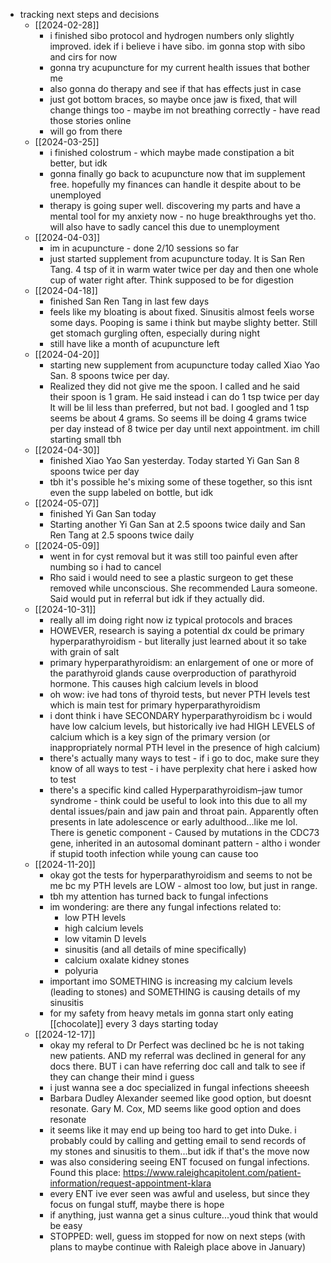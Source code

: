   * tracking next steps and decisions
    * [[2024-02-28]]
      * i finished sibo protocol and hydrogen numbers only slightly improved. idek if i believe i have sibo. im gonna stop with sibo and cirs for now
      * gonna try acupuncture for my current health issues that bother me
      * also gonna do therapy and see if that has effects just in case
      * just got bottom braces, so maybe once jaw is fixed, that will change things too - maybe im not breathing correctly - have read those stories online
      * will go from there
    * [[2024-03-25]]
      * i finished colostrum - which maybe made constipation a bit better, but idk
      * gonna finally go back to acupuncture now that im supplement free. hopefully my finances can handle it despite about to be unemployed
      * therapy is going super well. discovering my parts and have a mental tool for my anxiety now - no huge breakthroughs yet tho. will also have to sadly cancel this due to unemployment
    * [[2024-04-03]]
      * im in acupuncture - done 2/10 sessions so far
      * just started supplement from acupuncture today. It is San Ren Tang. 4 tsp of it in warm water twice per day and then one whole cup of water right after. Think supposed to be for digestion
    * [[2024-04-18]]
      * finished San Ren Tang in last few days
      * feels like my bloating is about fixed. Sinusitis almost feels worse some days. Pooping is same i think but maybe slighty better. Still get stomach gurgling often, especially during night
      * still have like a month of acupuncture left
    * [[2024-04-20]]
      * starting new supplement from acupuncture today called Xiao Yao San. 8 spoons twice per day.
      * Realized they did not give me the spoon. I called and he said their spoon is 1 gram. He said instead i can do 1 tsp twice per day It will be lil less than preferred, but not bad. I googled and 1 tsp seems be about 4 grams. So seems ill be doing 4 grams twice per day instead of 8 twice per day until next appointment. im chill starting small tbh
    * [[2024-04-30]]
      * finished Xiao Yao San yesterday. Today started Yi Gan San 8 spoons twice per day
      * tbh it's possible he's mixing some of these together, so this isnt even the supp labeled on bottle, but idk
    * [[2024-05-07]]
      * finished Yi Gan San today
      * Starting another Yi Gan San at 2.5 spoons twice daily and San Ren Tang at 2.5 spoons twice daily
    * [[2024-05-09]]
      * went in for cyst removal but it was still too painful even after numbing so i had to cancel
      * Rho said i would need to see a plastic surgeon to get these removed while unconscious. She recommended Laura someone. Said would put in referral but idk if they actually did.
    * [[2024-10-31]]
      * really all im doing right now iz typical protocols and braces
      * HOWEVER, research is saying a potential dx could be primary hyperparathyroidism - but literally just learned about it so take with grain of salt
      * primary hyperparathyroidism: an enlargement of one or more of the parathyroid glands cause overproduction of parathyroid hormone. This causes high calcium levels in blood
      * oh wow: ive had tons of thyroid tests, but never PTH levels test which is main test for primary hyperparathyroidism
      * i dont think i have SECONDARY hyperparathyroidism bc i would have low calcium levels, but historically ive had HIGH LEVELS of calcium which is a key sign of the primary version (or inappropriately normal PTH level in the presence of high calcium)
      * there's actually many ways to test - if i go to doc, make sure they know of all ways to test - i have perplexity chat here i asked how to test
      * there's a specific kind called Hyperparathyroidism–jaw tumor syndrome - think could be useful to look into this due to all my dental issues/pain and jaw pain and throat pain. Apparently often presents in late adolescence or early adulthood...like me lol. There is genetic component - Caused by mutations in the CDC73 gene, inherited in an autosomal dominant pattern - altho i wonder if stupid tooth infection while young can cause too
    * [[2024-11-20]]
      * okay got the tests for hyperparathyroidism and seems to not be me bc my PTH levels are LOW - almost too low, but just in range.
      * tbh my attention has turned back to fungal infections
      * im wondering: are there any fungal infections related to:
        * low PTH levels
        * high calcium levels
        * low vitamin D levels
        * sinusitis (and all details of mine specifically)
        * calcium oxalate kidney stones
        * polyuria
      * important imo SOMETHING is increasing my calcium levels (leading to stones) and SOMETHING is causing details of my sinusitis
      * for my safety from heavy metals im gonna start only eating [[chocolate]] every 3 days starting today
    * [[2024-12-17]]
      * okay my referal to Dr Perfect was declined bc he is not taking new patients. AND my referral was declined in general for any docs there. BUT i can have referring doc call and talk to see if they can change their mind i guess
      * i just wanna see a doc specialized in fungal infections sheeesh
      * Barbara Dudley Alexander seemed like good option, but doesnt resonate. Gary M. Cox, MD seems like good option and does resonate
      * it seems like it may end up being too hard to get into Duke. i probably could by calling and getting email to send records of my stones and sinusitis to them...but idk if that's the move now
      * was also considering seeing ENT focused on fungal infections. Found this place: https://www.raleighcapitolent.com/patient-information/request-appointment-klara
      * every ENT ive ever seen was awful and useless, but since they focus on fungal stuff, maybe there is hope
      * if anything, just wanna get a sinus culture...youd think that would be easy
      * STOPPED: well, guess im stopped for now on next steps (with plans to maybe continue with Raleigh place above in January)